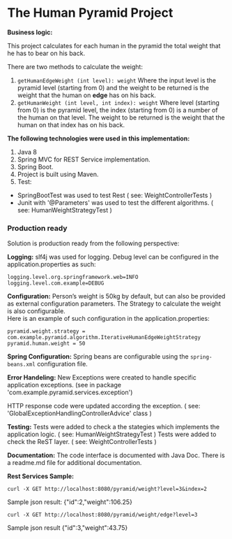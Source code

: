# The Human Pyramid Project

**Business logic:**

This project calculates for each human in the pyramid the total weight that he has to bear on his back.

There are two methods to calculate the weight:

1.  `getHumanEdgeWeight (int level): weight`
Where the input level is the pyramid level (starting from 0) and the weight to be returned is the weight that the
human on **edge** has on his back.
2.  `getHumanWeight (int level, int index): weight`
Where level (starting from 0) is the pyramid level, the index (starting from 0) is a number of the human on that level.
The weight to be returned is the weight that the human on that index has on his back.

**The following technologies were used in this implementation:**
1. Java 8
2. Spring MVC for REST Service implementation.
3. Spring Boot.
4. Project is built using Maven.
5. Test:
  * SpringBootTest was used to test Rest ( see: WeightControllerTests ) 
  * Junit with '@Parameters' was used to test the different algorithms. ( see: HumanWeightStrategyTest ) 

### Production ready

Solution is production ready from the following perspective:
  
  **Logging:** 
  slf4j was used for logging.
  Debug level can be configured in the application.properties as such:
    
    logging.level.org.springframework.web=INFO
    logging.level.com.example=DEBUG
   
  **Configuration:**
  Person’s weight is 50kg by default, but can also be provided as external configuration parameters.
  The Strategy to calculate the weight is also configurable.  
  Here is an example of such configuration in the application.properties: 
    
    pyramid.weight.strategy = com.example.pyramid.algorithm.IterativeHumanEdgeWeightStrategy
    pyramid.human.weight = 50
    
  **Spring Configuration:**
  Spring beans are configurable using the `spring-beans.xml` configuration file.
    
  **Error Handeling:**
  New Exceptions were created to handle specific application exceptions. (see in package 'com.example.pyramid.services.exception')
  
  HTTP response code were updated according the exception. ( see: 'GlobalExceptionHandlingControllerAdvice' class )
    
  **Testing:**
  Tests were added to check a the stategies which implements the application logic. ( see: HumanWeightStrategyTest )
  Tests were added to check the ReST layer. ( see: WeightControllerTests ) 
  
  **Documentation:**
  The code interface is documented with Java Doc.
  There is a readme.md file for additional documentation.
 
 **Rest Services Sample:**
 
 `curl -X GET http://localhost:8080/pyramid/weight?level=3&index=2`
 
 Sample json result:  {"id":2,"weight":106.25}

`curl -X GET http://localhost:8080/pyramid/weight/edge?level=3`

Sample json result {"id":3,"weight":43.75}
